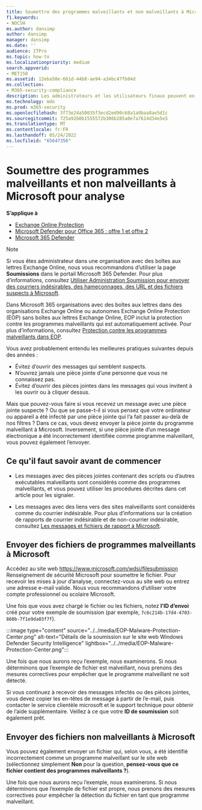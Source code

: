 ```yaml
---
title: Soumettre des programmes malveillants et non malveillants à Microsoft pour analyse
f1.keywords:
- NOCSH
ms.author: dansimp
author: dansimp
manager: dansimp
ms.date: ''
audience: ITPro
ms.topic: how-to
ms.localizationpriority: medium
search.appverid:
- MET150
ms.assetid: 12eba50e-661d-44b8-ae94-a34bc47fb84d
ms.collection:
- M365-security-compliance
description: Les administrateurs et les utilisateurs finaux peuvent en savoir plus sur l’envoi de logiciels malveillants non détectés ou de pièces jointes de programmes malveillants mal identifiés à Microsoft à des fins d’analyse.
ms.technology: mdo
ms.prod: m365-security
ms.openlocfilehash: 3f73e24a50035f3ecd2ed90c68a1a9baa8ae5d1c
ms.sourcegitcommit: 725a92b0b1555572b306b285a0e7a7614d34e5e5
ms.translationtype: MT
ms.contentlocale: fr-FR
ms.lasthandoff: 05/24/2022
ms.locfileid: "65647356"
---
```

# <a name="submit-malware-and-non-malware-to-microsoft-for-analysis"></a>Soumettre des programmes malveillants et non malveillants à Microsoft pour analyse

**S’applique à**
- [Exchange Online Protection](exchange-online-protection-overview.md)
- [Microsoft Defender pour Office 365 : offre 1 et offre 2](defender-for-office-365.md)
- [Microsoft 365 Defender](../defender/microsoft-365-defender.md)

> [!NOTE]
> Si vous êtes administrateur dans une organisation avec des boîtes aux lettres Exchange Online, nous vous recommandons d’utiliser la page **Soumissions** dans le portail Microsoft 365 Defender. Pour plus d’informations, consultez [Utiliser Administration Soumission pour envoyer des courriers indésirables, des hameçonnages, des URL et des fichiers suspects à Microsoft](admin-submission.md).

Dans Microsoft 365 organisations avec des boîtes aux lettres dans des organisations Exchange Online ou autonomes Exchange Online Protection (EOP) sans boîtes aux lettres Exchange Online, EOP inclut la protection contre les programmes malveillants qui est automatiquement activée. Pour plus d’informations, consultez [Protection contre les programmes malveillants dans EOP](anti-malware-protection.md).

Vous avez probablement entendu les meilleures pratiques suivantes depuis des années :

- Évitez d’ouvrir des messages qui semblent suspects.
- N’ouvrez jamais une pièce jointe d’une personne que vous ne connaissez pas.
- Évitez d’ouvrir des pièces jointes dans les messages qui vous invitent à les ouvrir ou à cliquer dessus.

Mais que pouvez-vous faire si vous recevez un message avec une pièce jointe suspecte ? Ou que se passe-t-il si vous pensez que votre ordinateur ou appareil a été infecté par une pièce jointe qui l’a fait passer au-delà de nos filtres ? Dans ce cas, vous devez envoyer la pièce jointe du programme malveillant à Microsoft. Inversement, si une pièce jointe d’un message électronique a été incorrectement identifiée comme programme malveillant, vous pouvez également l’envoyer.

## <a name="what-do-you-need-to-know-before-you-begin"></a>Ce qu'il faut savoir avant de commencer

- Les messages avec des pièces jointes contenant des scripts ou d’autres exécutables malveillants sont considérés comme des programmes malveillants, et vous pouvez utiliser les procédures décrites dans cet article pour les signaler.

- Les messages avec des liens vers des sites malveillants sont considérés comme du courrier indésirable. Pour plus d’informations sur la création de rapports de courrier indésirable et de non-courrier indésirable, consultez [Les messages et fichiers de rapport à Microsoft](report-junk-email-messages-to-microsoft.md).

## <a name="submit-malware-files-to-microsoft"></a>Envoyer des fichiers de programmes malveillants à Microsoft

Accédez au site web <https://www.microsoft.com/wdsi/filesubmission> Renseignement de sécurité Microsoft pour soumettre le fichier. Pour recevoir les mises à jour d’analyse, connectez-vous au site web ou entrez une adresse e-mail valide. Nous vous recommandons d’utiliser votre compte professionnel ou scolaire Microsoft.

Une fois que vous avez chargé le fichier ou les fichiers, notez **l’ID d’envoi** créé pour votre exemple de soumission (par exemple, `7c6c214b-17d4-4703-860b-7f1e9da03f7f`).

:::image type="content" source="../../media/EOP-Malware-Protection-Center.png" alt-text="Détails de la soumission sur le site web Windows Defender Security Intelligence" lightbox="../../media/EOP-Malware-Protection-Center.png":::

Une fois que nous aurons reçu l’exemple, nous examinerons. Si nous déterminons que l’exemple de fichier est malveillant, nous prenons des mesures correctives pour empêcher que le programme malveillant ne soit détecté.

Si vous continuez à recevoir des messages infectés ou des pièces jointes, vous devez copier les en-têtes de message à partir de l’e-mail, puis contacter le service clientèle microsoft et le support technique pour obtenir de l’aide supplémentaire. Veillez à ce que votre **ID de soumission** soit également prêt.

## <a name="submit-non-malware-files-to-microsoft"></a>Envoyer des fichiers non malveillants à Microsoft

Vous pouvez également envoyer un fichier qui, selon vous, a été identifié incorrectement comme un programme malveillant sur le site web (sélectionnez simplement **Non** pour la question, **pensez-vous que ce fichier contient des programmes malveillants ?**).

Une fois que nous aurons reçu l’exemple, nous examinerons. Si nous déterminons que l’exemple de fichier est propre, nous prenons des mesures correctives pour empêcher la détection du fichier en tant que programme malveillant.

